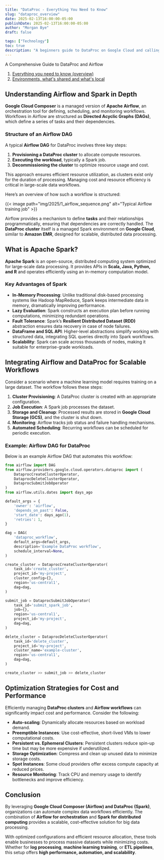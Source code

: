 ```yaml
---
title: "DataProc - Everything You Need to Know"
slug: "dataproc_overview"
date: 2025-02-13T16:00:00-05:00
publishDate: 2025-02-13T16:00:00-05:00
author: "Morgan Bye"
draft: false

tags: ["Technology"]
toc: true
description: "A beginners guide to DataProc on Google Cloud and calling it from Composer"
---
```


A Comprehensive Guide to DataProc and Airflow

1. [Everything you need to know (overview)](https://morganbye.com/posts/dataproc_overview/)
2. [Environments, what's shared and what's local](https://morganbye.com/posts/dataproc_environments/)

## Understanding Airflow and Spark in Depth

**Google Cloud Composer** is a managed version of **Apache Airflow**, an orchestration tool for defining, scheduling, and monitoring workflows. Workflows in Airflow are structured as **Directed Acyclic Graphs (DAGs)**, which define a series of tasks and their dependencies.

### Structure of an Airflow DAG

A typical **Airflow DAG** for DataProc involves three key steps:

1. **Provisioning a DataProc cluster** to allocate compute resources.
2. **Executing the workload**, typically a Spark job.
3. **Decommissioning the cluster** to optimize resource usage and cost.

This approach ensures efficient resource utilization, as clusters exist only for the duration of processing. Managing cost and resource efficiency is critical in large-scale data workflows.

Here’s an overview of how such a workflow is structured:

{{< image path="img/2025/1_airflow_sequence.png" alt="Typical Airflow training job" >}}

Airflow provides a mechanism to define **tasks** and their relationships programmatically, ensuring that dependencies are correctly handled. The **DataProc cluster** itself is a managed Spark environment on **Google Cloud**, similar to **Amazon EMR**, designed for scalable, distributed data processing.

## What is Apache Spark?
**Apache Spark** is an open-source, distributed computing system optimized for large-scale data processing. It provides APIs in **Scala, Java, Python, and R** and operates efficiently using an in-memory computation model.

### Key Advantages of Spark
- **In-Memory Processing**: Unlike traditional disk-based processing systems like Hadoop MapReduce, Spark keeps intermediate data in memory, dramatically improving performance.
- **Lazy Evaluation**: Spark constructs an execution plan before running computations, minimizing redundant operations.
- **Fault Tolerance**: Spark’s **Resilient Distributed Dataset (RDD)** abstraction ensures data recovery in case of node failures.
- **DataFrame and SQL API**: Higher-level abstractions simplify working with structured data, integrating SQL queries directly into Spark workflows.
- **Scalability**: Spark can scale across thousands of nodes, making it suitable for enterprise-grade workloads.

## Integrating Airflow and DataProc for Scalable Workflows
Consider a scenario where a machine learning model requires training on a large dataset. The workflow follows these steps:

1. **Cluster Provisioning**: A DataProc cluster is created with an appropriate configuration.
2. **Job Execution**: A Spark job processes the dataset.
3. **Storage and Cleanup**: Processed results are stored in **Google Cloud Storage (GCS)**, and the cluster is shut down.
4. **Monitoring**: Airflow tracks job status and failure handling mechanisms.
5. **Automated Scheduling**: Recurring workflows can be scheduled for periodic execution.

### Example: Airflow DAG for DataProc
Below is an example Airflow DAG that automates this workflow:

```python
from airflow import DAG
from airflow.providers.google.cloud.operators.dataproc import (
    DataprocCreateClusterOperator,
    DataprocDeleteClusterOperator,
    DataprocSubmitJobOperator
)
from airflow.utils.dates import days_ago

default_args = {
    'owner': 'airflow',
    'depends_on_past': False,
    'start_date': days_ago(1),
    'retries': 1,
}

dag = DAG(
    'dataproc_workflow',
    default_args=default_args,
    description='Example DataProc workflow',
    schedule_interval=None,
)

create_cluster = DataprocCreateClusterOperator(
    task_id='create_cluster',
    project_id='my-project',
    cluster_config={},
    region='us-central1',
    dag=dag,
)

submit_job = DataprocSubmitJobOperator(
    task_id='submit_spark_job',
    job={},
    region='us-central1',
    project_id='my-project',
    dag=dag,
)

delete_cluster = DataprocDeleteClusterOperator(
    task_id='delete_cluster',
    project_id='my-project',
    cluster_name='example-cluster',
    region='us-central1',
    dag=dag,
)

create_cluster >> submit_job >> delete_cluster
```

## Optimization Strategies for Cost and Performance
Efficiently managing **DataProc clusters** and **Airflow workflows** can significantly impact cost and performance. Consider the following:

- **Auto-scaling**: Dynamically allocate resources based on workload demand.
- **Preemptible Instances**: Use cost-effective, short-lived VMs to lower computational costs.
- **Persistent vs. Ephemeral Clusters**: Persistent clusters reduce spin-up time but may be more expensive if underutilized.
- **Storage Optimization**: Compress and clean up unused data to minimize storage costs.
- **Spot Instances**: Some cloud providers offer excess compute capacity at reduced prices.
- **Resource Monitoring**: Track CPU and memory usage to identify bottlenecks and improve efficiency.

## Conclusion
By leveraging **Google Cloud Composer (Airflow) and DataProc (Spark)**, organizations can automate complex data workflows efficiently. The combination of **Airflow for orchestration** and **Spark for distributed computing** provides a scalable, cost-effective solution for big data processing.

With optimized configurations and efficient resource allocation, these tools enable businesses to process massive datasets while minimizing costs. Whether for **log processing**, **machine learning training**, or **ETL pipelines**, this setup offers **high performance, automation, and scalability**.
